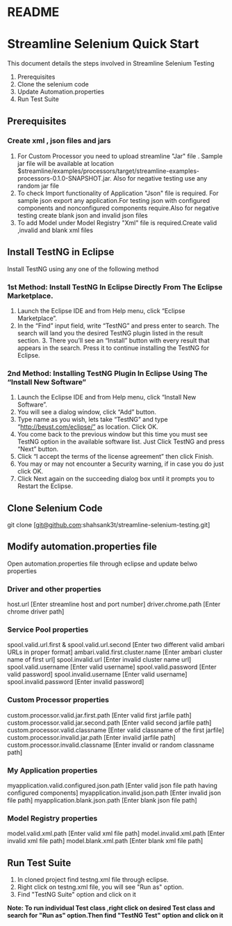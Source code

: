 # README #

# **Streamline Selenium Quick Start** #

This document details the steps involved in Streamline Selenium Testing  
1.  Prerequisites  
2. Clone the selenium code  
3.  Update Automation.properties  
4.  Run Test Suite 

## Prerequisites ##
### Create xml , json files and jars ###
 1. For Custom Processor you need to upload streamline "Jar" file . Sample jar file will be available at location $streamline/examples/processors/target/streamline-examples-processors-0.1.0-SNAPSHOT.jar. Also for negative testing use any random jar file
 2. To check Import functionality of Application "Json" file is required. For sample json export any application.For testing json with configured components and nonconfigured components require.Also for negative testing create blank json and invalid json files
 3. To add Model under Model Registry "Xml" file is required.Create valid ,invalid and blank xml files


## Install TestNG in Eclipse ##
Install TestNG using any one of the following method
### 1st Method: Install TestNG In Eclipse Directly From The Eclipse Marketplace. ###
1. Launch the Eclipse IDE and from Help menu, click “Eclipse Marketplace”.
2. In the “Find” input field, write “TestNG” and press enter to search. The search will land you the desired TestNG plugin listed in the result section. 3. There you’ll see an “Install” button with every result that appears in the search. Press it to continue installing the TestNG for Eclipse.
### 2nd Method: Installing TestNG Plugin In Eclipse Using The “Install New Software” ###
1. Launch the Eclipse IDE and from Help menu, click “Install New Software”.
2. You will see a dialog window, click “Add” button.
3. Type name as you wish, lets take “TestNG” and type “http://beust.com/eclipse/” as location. Click OK.
4. You come back to the previous window but this time you must see TestNG option in the available software list. Just Click TestNG and press “Next” button.
5. Click “I accept the terms of the license agreement” then click Finish.
6. You may or may not encounter a Security warning, if in case you do just click OK.
7. Click Next again on the succeeding dialog box until it prompts you to Restart the Eclipse.

## Clone Selenium Code ##
git clone [git@github.com:shahsank3t/streamline-selenium-testing.git]

## Modify automation.properties file ##
Open automation.properties file through eclipse and update belwo properties
### Driver and other properties ###
host.url [Enter streamline host and port number]
driver.chrome.path [Enter chrome driver path]
### Service Pool properties ###
spool.valid.url.first & spool.valid.url.second [Enter two different valid ambari URLs in proper format]
ambari.valid.first.cluster.name [Enter ambari cluster name of first url]
spool.invalid.url [Enter invalid cluster name url]
spool.valid.username [Enter valid username]
spool.valid.password [Enter valid password]
spool.invalid.username [Enter valid username]
spool.invalid.password [Enter invalid password]
### Custom Processor properties ###
custom.processor.valid.jar.first.path [Enter valid first jarfile path]
custom.processor.valid.jar.second.path [Enter valid second jarfile path]
custom.processor.valid.classname [Enter valid classname of the first jarfile]
custom.processor.invalid.jar.path [Enter invalid jarfile path]
custom.processor.invalid.classname [Enter invalid or random classname path]
### My Application properties ###
myapplication.valid.configured.json.path [Enter valid json file path having configured components]
myapplication.invalid.json.path [Enter invalid json file path]
myapplication.blank.json.path [Enter blank json file path]
### Model Registry properties ###
model.valid.xml.path [Enter valid xml file path]
model.invalid.xml.path [Enter invalid xml file path]
model.blank.xml.path [Enter blank xml file path]

## Run Test Suite ##
1. In cloned project find testng.xml file through eclipse.
2. Right click on testng.xml file, you will see "Run as" option.
3. Find "TestNG Suite" option and click on it

**Note: To run individual Test class ,right click on desired Test class and search for "Run as" option.Then find "TestNG Test" option and click on it**
